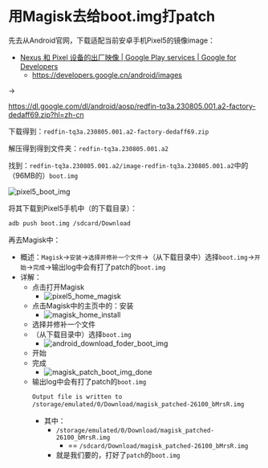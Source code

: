 # 用Magisk去给boot.img打patch

先去从Android官网，下载适配当前安卓手机Pixel5的镜像image：

* [Nexus 和 Pixel 设备的出厂映像  |  Google Play services  |  Google for Developers](https://developers.google.cn/android/images)
  * https://developers.google.cn/android/images

->

https://dl.google.com/dl/android/aosp/redfin-tq3a.230805.001.a2-factory-dedaff69.zip?hl=zh-cn

下载得到：`redfin-tq3a.230805.001.a2-factory-dedaff69.zip`

解压得到得到文件夹：`redfin-tq3a.230805.001.a2`

找到：`redfin-tq3a.230805.001.a2/image-redfin-tq3a.230805.001.a2`中的（96MB的）`boot.img`

![pixel5_boot_img](../../assets/img/pixel5_boot_img.png)

将其下载到Pixel5手机中（的下载目录）：

```bash
adb push boot.img /sdcard/Download
```

再去Magisk中：

* 概述：`Magisk`->`安装`->`选择并修补一个文件`->（从下载目录中）选择`boot.img`->`开始`->`完成`->输出log中会有打了patch的`boot.img`
* 详解：
  * 点击打开Magisk
    * ![pixel5_home_magisk](../../assets/img/pixel5_home_magisk.png)
  * 点击Magisk中的主页中的：安装
    * ![magisk_home_install](../../assets/img/magisk_home_install.png)
  * 选择并修补一个文件
  * （从下载目录中）选择`boot.img`
    * ![android_download_foder_boot_img](../../assets/img/android_download_foder_boot_img.png)
  * 开始
  * 完成
    * ![magisk_patch_boot_img_done](../../assets/img/magisk_patch_boot_img_done.png)
  * 输出log中会有打了patch的`boot.img`
    ```bash
    Output file is written to 
    /storage/emulated/0/Download/magisk_patched-26100_bMrsR.img
    ```
    * 其中：
      * `/storage/emulated/0/Download/magisk_patched-26100_bMrsR.img`
        * == `/sdcard/Download/magisk_patched-26100_bMrsR.img`
      * 就是我们要的，打好了`patch`的`boot.img`
